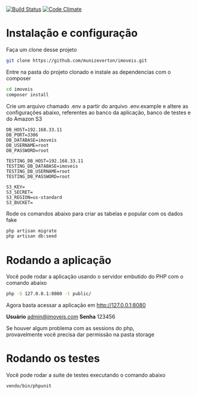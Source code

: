 [![Build Status](https://travis-ci.org/munizeverton/imoveis.svg?branch=master)](https://travis-ci.org/munizeverton/imoveis)
[![Code Climate](https://codeclimate.com/github/munizeverton/imoveis/badges/gpa.svg)](https://codeclimate.com/github/munizeverton/imoveis)

# Instalação e configuração

Faça um clone desse projeto

```sh
git clone https://github.com/munizeverton/imoveis.git
```

Entre na pasta do projeto clonado e instale as dependencias com o composer

```sh
cd imoveis
composer install
```

Crie um arquivo chamado .env a partir do arquivo .env.example e altere as configurações abaixo,
referentes ao banco da aplicação, banco de testes e do Amazon S3

```
DB_HOST=192.168.33.11
DB_PORT=3306
DB_DATABASE=imoveis
DB_USERNAME=root
DB_PASSWORD=root

TESTING_DB_HOST=192.168.33.11
TESTING_DB_DATABASE=imoveis
TESTING_DB_USERNAME=root
TESTING_DB_PASSWORD=root

S3_KEY=
S3_SECRET=
S3_REGION=us-standard
S3_BUCKET=
```

Rode os comandos abaixo para criar as tabelas e popular com os dados fake

```sh
php artisan migrate
php artisan db:seed
```

# Rodando a aplicação

Você pode rodar a aplicação usando o servidor embutido do PHP
com o comando abaixo

```sh
php -S 127.0.0.1:8080 -t public/
```

Agora basta acessar a aplicação em http://127.0.0.1:8080

**Usuário** admin@imoveis.com
**Senha** 123456

Se houver algum problema com as sessions do php,  
provavelmente você precisa dar permissão na pasta storage

# Rodando os testes

Você pode rodar a suite de testes executando o comando abaixo

```sh
vendo/bin/phpunit
```
